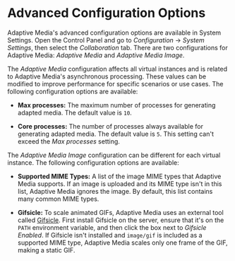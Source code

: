 # Advanced Configuration Options [](id=advanced-configuration-options)

Adaptive Media's advanced configuration options are available in System
Settings. Open the Control Panel and go to *Configuration* &rarr; *System
Settings*, then select the *Collaboration* tab. There are two configurations for
Adaptive Media: *Adaptive Media* and *Adaptive Media Image*. 

The *Adaptive Media* configuration affects all virtual instances and is related 
to Adaptive Media's asynchronous processing. These values can be modified to 
improve performance for specific scenarios or use cases. The following 
configuration options are available: 

-   **Max processes:** The maximum number of processes for generating adapted 
    media. The default value is `10`. 

-   **Core processes:** The number of processes always available for generating 
    adapted media. The default value is `5`. This setting can't exceed the *Max 
    processes* setting. 

The *Adaptive Media Image* configuration can be different for each virtual 
instance. The following configuration options are available: 

-   **Supported MIME Types:** A list of the image MIME types that Adaptive Media 
    supports. If an image is uploaded and its MIME type isn't in this list,
    Adaptive Media ignores the image. By default, this list contains many common
    MIME types. 

-   **Gifsicle:** To scale animated GIFs, Adaptive Media uses an external tool 
    called [Gifsicle](https://www.lcdf.org/gifsicle/). First install Gifsicle 
    on the server, ensure that it's on the `PATH` environment variable, and then
    click the box next to *Gifsicle Enabled*. If Gifsicle isn't installed and
    `image/gif` is included as a supported MIME type, Adaptive Media scales only
    one frame of the GIF, making a static GIF.
